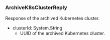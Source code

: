 ### ArchiveK8sClusterReply
Response of the archived Kubernetes cluster.

- clusterId: System.String
  - UUID of the archived Kubernetes cluster.
